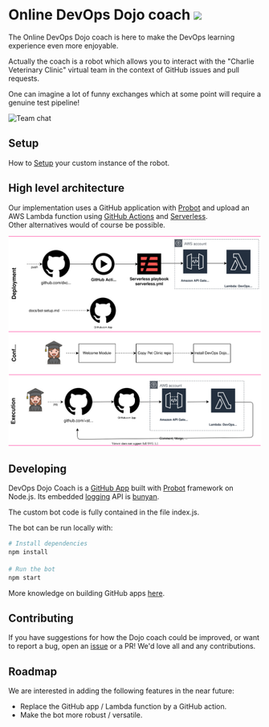 # Online DevOps Dojo coach ![](../../../workflows/Deployment%20of%20Online%20DevOps%20Dojo%20coach%20lambda/badge.svg)

The Online DevOps Dojo coach is here to make the DevOps learning experience
even more enjoyable.

Actually the coach is a robot which allows you to interact with the "Charlie
Veterinary Clinic" virtual team in the context of GitHub issues and pull requests.

One can imagine a lot of funny exchanges which at some point will require a
genuine test pipeline!

![Team chat](https://raw.githubusercontent.com/dxc-technology/online-devops-dojo/master/assets/online-devops-dojo/leading-change/team-chat.jpg)

## Setup

How to [Setup](./bot-setup.md) your custom instance of the robot.

## High level architecture

Our implementation uses a GitHub application with [Probot](https://probot.github.io/)
and upload an AWS Lambda function using [GitHub Actions](https://github.com/features/actions)
and [Serverless](https://serverless.com/).  
Other alternatives would of course be possible.

![Architecture diagram](online-devops-dojo-bot.svg)

## Developing

DevOps Dojo Coach is a [GitHub App](https://developer.github.com/apps/about-apps/) built with [Probot](https://probot.github.io/) framework on Node.js. Its embedded [logging](https://probot.github.io/docs/logging/) API is [bunyan](https://github.com/trentm/node-bunyan).  

The custom bot code is fully contained in the file index.js.

The bot can be run locally with:

```sh
# Install dependencies
npm install

# Run the bot
npm start
```

More knowledge on building GitHub apps [here](https://developer.github.com/apps/building-your-first-github-app/).

## Contributing

If you have suggestions for how the Dojo coach could be improved, or want to
report a bug, open an [issue](https://github.com/dxc-technology/online-devops-dojo/issues/new/choose) or a PR! We'd love all and any contributions.

## Roadmap

We are interested in adding the following features in the near future:

- Replace the GitHub app / Lambda function by a GitHub action.
- Make the bot more robust / versatile.
